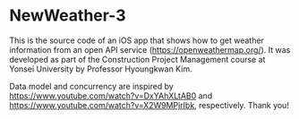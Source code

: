 # NewWeather-3
This is the source code of an iOS app that shows how to get weather information from an open API service (https://openweathermap.org/). 
It was developed as part of the Construction Project Management course at Yonsei University by Professor Hyoungkwan Kim.

Data model and concurrency are inspired by https://www.youtube.com/watch?v=DxYAhXLtAB0 and https://www.youtube.com/watch?v=X2W9MPjrIbk, respectively.
Thank you!

